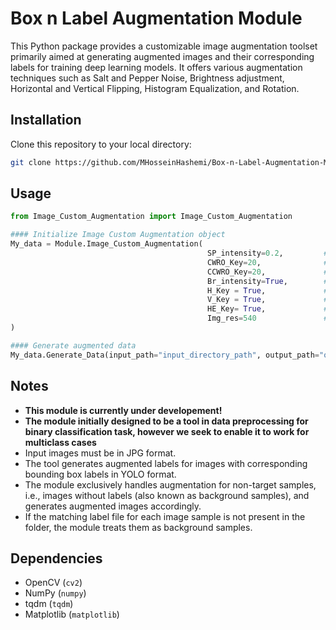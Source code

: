 # Box n Label Augmentation Module
This Python package provides a customizable image augmentation toolset primarily aimed at generating augmented images and their corresponding labels for training deep learning models. It offers various augmentation techniques such as Salt and Pepper Noise, Brightness adjustment, Horizontal and Vertical Flipping, Histogram Equalization, and Rotation.

## Installation
Clone this repository to your local directory:
```bash
git clone https://github.com/MHosseinHashemi/Box-n-Label-Augmentation-Module.git
```

## Usage

```python
from Image_Custom_Augmentation import Image_Custom_Augmentation

#### Initialize Image Custom Augmentation object
My_data = Module.Image_Custom_Augmentation(
                                            SP_intensity=0.2,         # Salt and Pepper Intensity
                                            CWRO_Key=20,              # CW Rotation Degree
                                            CCWRO_Key=20,             # CCW Rotation Degree
                                            Br_intensity=True,        # Brightness Intensity
                                            H_Key = True,             # Horizontal Flip
                                            V_Key = True,             # Vertical Flip
                                            HE_Key= True,             # Histogram Equalization
                                            Img_res=540               # Image Resolution
)              

#### Generate augmented data
My_data.Generate_Data(input_path="input_directory_path", output_path="output_directory_path")
```


## Notes

- **This module is currently under developement!**
- **The module initially designed to be a tool in data preprocessing for binary classification task, however we seek to enable it to work for multiclass cases**
- Input images must be in JPG format.
- The tool generates augmented labels for images with corresponding bounding box labels in YOLO format.
- The module exclusively handles augmentation for non-target samples, i.e., images without labels (also known as background samples), and generates augmented images accordingly.
- If the matching label file for each image sample is not present in the folder, the module treats them as background samples.

  
## Dependencies

- OpenCV (`cv2`)
- NumPy (`numpy`)
- tqdm (`tqdm`)
- Matplotlib (`matplotlib`)
